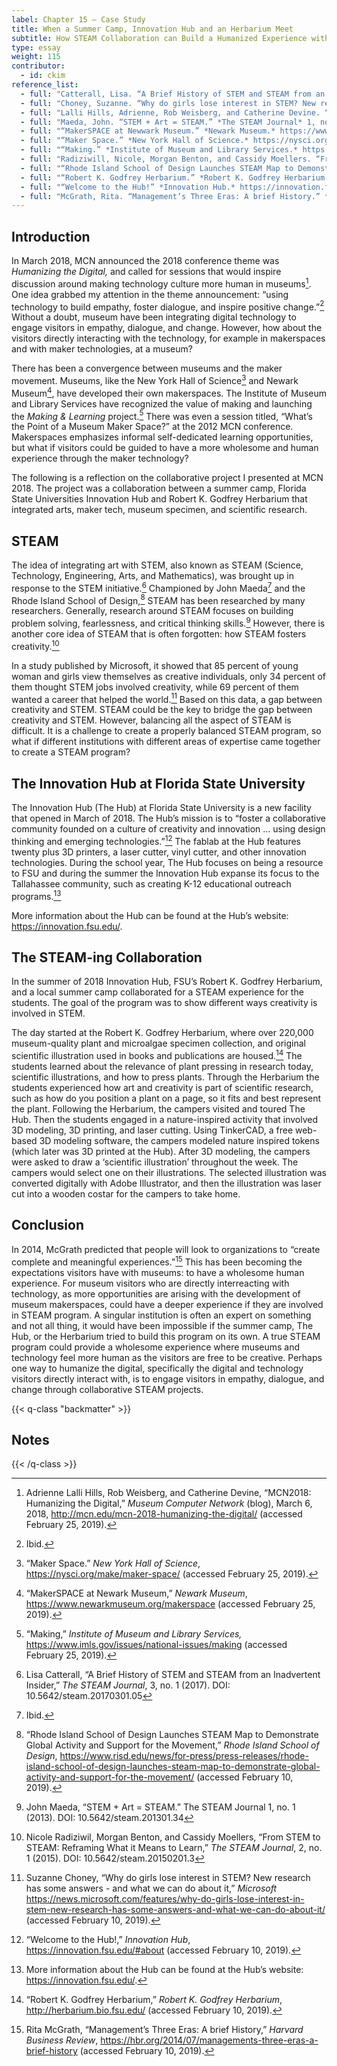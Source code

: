 ```yaml
---
label: Chapter 15 — Case Study
title: When a Summer Camp, Innovation Hub and an Herbarium Meet
subtitle: How STEAM Collaboration can Build a Humanized Experience with Technology
type: essay
weight: 115
contributor:
  - id: ckim
reference_list:
  - full: "Catterall, Lisa. “A Brief History of STEM and STEAM from an Inadvertent Insider.” *The STEAM Journal.* 3, no. 1 (2017). DOI: 10.5642/steam.20170301.05 (accessed February 10, 2019)."
  - full: "Choney, Suzanne. “Why do girls lose interest in STEM? New research has some answers - and what we can do about it.” *Microsoft.* https://news.microsoft.com/features/why-do-girls-lose-interest-in-stem-new-research-has-some-answers-and-what-we-can-do-about-it/ (accessed February 10, 2019)."
  - full: "Lalli Hills, Adrienne, Rob Weisberg, and Catherine Devine. “MCN2018: Humanizing the Digital.” *Museum Computer Network* (blog), March 6, 2018. http://mcn.edu/mcn-2018-humanizing-the-digital/ (accessed February 10, 2019)."
  - full: "Maeda, John. “STEM + Art = STEAM.” *The STEAM Journal* 1, no. 1 (2013). DOI: 10.5642/steam.201301.34 (accessed February 10, 2019)."
  - full: "“MakerSPACE at Newwark Museum.” *Newark Museum.* https://www.newarkmuseum.org/makerspace (accessed February 10, 2019)."
  - full: "“Maker Space.” *New York Hall of Science.* https://nysci.org/make/maker-space/ (accessed February 10, 2019)."
  - full: "“Making.” *Institute of Museum and Library Services.* https://www.imls.gov/issues/national-issues/making (accessed February 10, 2019)."
  - full: "Radiziwill, Nicole, Morgan Benton, and Cassidy Moellers. “From STEM to STEAM: Reframing What it Means to Learn.” *The STEAM Journal* 2, no. 1 (2015). DOI: 10.5642/steam.20150201.3 (accessed February 10, 2019)"
  - full: "“Rhode Island School of Design Launches STEAM Map to Demonstrate Global Activity and Support for the Movement.” *Rhode Island School of Design.* https://www.risd.edu/news/for-press/press-releases/rhode-island-school-of-design-launches-steam-map-to-demonstrate-global-activity-and-support-for-the-movement/ (accessed February 10, 2019)."
  - full: "“Robert K. Godfrey Herbarium.” *Robert K. Godfrey Herbarium.* http://herbarium.bio.fsu.edu (accessed February 10, 2019)."
  - full: "“Welcome to the Hub!” *Innovation Hub.* https://innovation.fsu.edu/#about (accessed February 10, 2019)."
  - full: "McGrath, Rita. “Management’s Three Eras: A brief History.” *Harvard Business Review*. https://hbr.org/2014/07/managements-three-eras-a-brief-history (accessed February 10, 2019)."
---
```


## Introduction

In March 2018, MCN announced the 2018 conference theme was *Humanizing the Digital,* and called for sessions that would inspire discussion around making technology culture more human in museums[^1]. One idea grabbed my attention in the theme announcement: “using technology to build empathy, foster dialogue, and inspire positive change.”[^2] Without a doubt, museum have been integrating digital technology to engage visitors in empathy, dialogue, and change. However, how about the visitors directly interacting with the technology, for example in makerspaces and with maker technologies, at a museum?

There has been a convergence between museums and the maker movement. Museums, like the New York Hall of Science[^3] and Newark Museum[^4], have developed their own makerspaces. The Institute of Museum and Library Services have recognized the value of making and launching the *Making & Learning* project.[^5] There was even a session titled, “What’s the Point of a Museum Maker Space?” at the 2012 MCN conference. Makerspaces emphasizes informal self-dedicated learning opportunities, but what if visitors could be guided to have a more wholesome and human experience through the maker technology?

The following is a reflection on the collaborative project I presented at MCN 2018. The project was a collaboration between a summer camp, Florida State Universities Innovation Hub and Robert K. Godfrey Herbarium that integrated arts, maker tech, museum specimen, and scientific research.

## STEAM

The idea of integrating art with STEM, also known as STEAM (Science, Technology, Engineering, Arts, and Mathematics), was brought up in response to the STEM initiative.[^6] Championed by John Maeda[^7] and the Rhode Island School of Design,[^8] STEAM has been researched by many researchers. Generally, research around STEAM focuses on building problem solving, fearlessness, and critical thinking skills.[^9] However, there is another core idea of STEAM that is often forgotten: how STEAM fosters creativity.[^10]

In a study published by Microsoft, it showed that 85 percent of young woman and girls view themselves as creative individuals, only 34 percent of them thought STEM jobs involved creativity, while 69 percent of them wanted a career that helped the world.[^11] Based on this data, a gap between creativity and STEM. STEAM could be the key to bridge the gap between creativity and STEM. However, balancing all the aspect of STEAM is difficult. It is a challenge to create a properly balanced STEAM program, so what if different institutions with different areas of expertise came together to create a STEAM program?

## The Innovation Hub at Florida State University

The Innovation Hub (The Hub) at Florida State University is a new facility that opened in March of 2018. The Hub’s mission is to “foster a collaborative community founded on a culture of creativity and innovation … using design thinking and emerging technologies.”[^12] The fablab at the Hub features twenty plus 3D printers, a laser cutter, vinyl cutter, and other innovation technologies. During the school year, The Hub focuses on being a resource to FSU and during the summer the Innovation Hub expanse its focus to the Tallahassee community, such as creating K-12 educational outreach programs.[^13]

More information about the Hub can be found at the Hub’s website: https://innovation.fsu.edu/.

## The STEAM-ing Collaboration

In the summer of 2018 Innovation Hub, FSU’s Robert K. Godfrey Herbarium, and a local summer camp collaborated for a STEAM experience for the students. The goal of the program was to show different ways creativity is involved in STEM.

The day started at the Robert K. Godfrey Herbarium, where over 220,000 museum-quality plant and microalgae specimen collection, and original scientific illustration used in books and publications are housed.[^14] The students learned about the relevance of plant pressing in research today, scientific illustrations, and how to press plants. Through the Herbarium the students experienced how art and creativity is part of scientific research, such as how do you position a plant on a page, so it fits and best represent the plant. Following the Herbarium, the campers visited and toured The Hub. Then the students engaged in a nature-inspired activity that involved 3D modeling, 3D printing, and laser cutting. Using TinkerCAD, a free web-based 3D modeling software, the campers modeled nature inspired tokens (which later was 3D printed at the Hub). After 3D modeling, the campers were asked to draw a ‘scientific illustration’ throughout the week. The campers would select one on their illustrations. The selected illustration was converted digitally with Adobe Illustrator, and then the illustration was laser cut into a wooden costar for the campers to take home.

## Conclusion

In 2014, McGrath predicted that people will look to organizations to “create complete and meaningful experiences.”[^15] This has been becoming the expectations visitors have with museums: to have a wholesome human experience. For museum visitors who are directly interreacting with technology, as more opportunities are arising with the development of museum makerspaces, could have a deeper experience if they are involved in STEAM program. A singular institution is often an expert on something and not all thing, it would have been impossible if the summer camp, The Hub, or the Herbarium tried to build this program on its own. A true STEAM program could provide a wholesome experience where museums and technology feel more human as the visitors are free to be creative. Perhaps one way to humanize the digital, specifically the digital and technology visitors directly interact with, is to engage visitors in empathy, dialogue, and change through collaborative STEAM projects.

{{< q-class "backmatter" >}}
## Notes
{{< /q-class >}}

[^1]: Adrienne Lalli Hills, Rob Weisberg, and Catherine Devine, “MCN2018: Humanizing the Digital,” *Museum Computer Network* (blog), March 6, 2018, http://mcn.edu/mcn-2018-humanizing-the-digital/ (accessed February 25, 2019).

[^2]: Ibid.

[^3]: “Maker Space.” *New York Hall of Science*, https://nysci.org/make/maker-space/ (accessed February 25, 2019).

[^4]: “MakerSPACE at Newark Museum,” *Newark Museum*, https://www.newarkmuseum.org/makerspace (accessed February 25, 2019).

[^5]: “Making,” *Institute of Museum and Library Services,* https://www.imls.gov/issues/national-issues/making (accessed February 25, 2019).

[^6]: Lisa Catterall, “A Brief History of STEM and STEAM from an Inadvertent Insider,” *The STEAM Journal*, 3, no. 1 (2017). DOI: 10.5642/steam.20170301.05

[^7]: Ibid.

[^8]:  “Rhode Island School of Design Launches STEAM Map to Demonstrate Global Activity and Support for the Movement,” *Rhode Island School of Design*, https://www.risd.edu/news/for-press/press-releases/rhode-island-school-of-design-launches-steam-map-to-demonstrate-global-activity-and-support-for-the-movement/ (accessed February 10, 2019).

[^9]: John Maeda, “STEM + Art = STEAM.” The STEAM Journal 1, no. 1 (2013). DOI: 10.5642/steam.201301.34

[^10]: Nicole Radiziwil, Morgan Benton, and Cassidy Moellers, “From STEM to STEAM: Reframing What it Means to Learn,” *The STEAM Journal*, 2, no. 1 (2015). DOI: 10.5642/steam.20150201.3

[^11]: Suzanne Choney, “Why do girls lose interest in STEM? New research has some answers - and what we can do about it,” *Microsoft* https://news.microsoft.com/features/why-do-girls-lose-interest-in-stem-new-research-has-some-answers-and-what-we-can-do-about-it/ (accessed February 10, 2019).

[^12]: “Welcome to the Hub!,” *Innovation Hub*, https://innovation.fsu.edu/#about (accessed February 10, 2019).

[^13]: More information about the Hub can be found at the Hub’s website:
https://innovation.fsu.edu/.

[^14]: “Robert K. Godfrey Herbarium,” *Robert K. Godfrey Herbarium*, http://herbarium.bio.fsu.edu/ (accessed February 10, 2019).

[^15]: Rita McGrath, “Management’s Three Eras: A brief History,” *Harvard Business Review*, https://hbr.org/2014/07/managements-three-eras-a-brief-history (accessed February 10, 2019).
